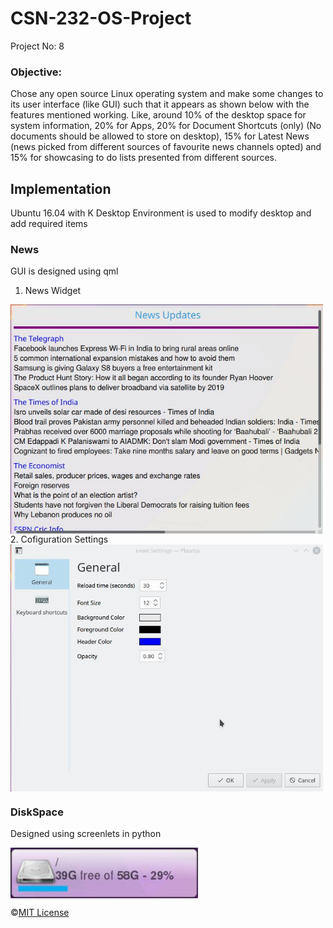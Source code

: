 # CSN-232-OS-Project
Project No: 8 
### Objective:
Chose any open source Linux operating system and make some changes to its user
interface (like GUI) such that it appears as shown below with the features mentioned
working. Like, around 10% of the desktop space for system information, 20% for Apps, 20%
for Document Shortcuts (only) (No documents should be allowed to store on desktop), 15%
for Latest News (news picked from different sources of favourite news channels opted) and
15% for showcasing to do lists presented from different sources.

## Implementation
Ubuntu 16.04 with K Desktop Environment is used to modify desktop and add required items

### News
GUI is designed using qml

1. News Widget
<img src='/News/screenshot1.png'  width='500' margin='5px' align='middle'>
2. Cofiguration Settings
<img src='/News/screenshot2.png'  width='500' margin='5px' align='middle'>

### DiskSpace
Designed using screenlets in python

<img src='/DiskSpace/Screenshot.png'  width='300' margin='5px' align='middle'><br>

©[MIT License](https://github.com/kukr/OS-Project/blob/master/LICENSE)